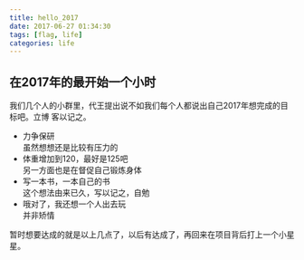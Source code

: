 ```yaml
---
title: hello_2017
date: 2017-06-27 01:34:30
tags: [flag, life]
categories: life
---
```


## 在2017年的最开始一个小时
我们几个人的小群里，代王提出说不如我们每个人都说出自己2017年想完成的目标吧。立博
客以记之。

- 力争保研  
  虽然想想还是比较有压力的  
- 体重增加到120，最好是125吧  
  另一方面也是在督促自己锻炼身体  
- 写一本书，一本自己的书  
  这个想法由来已久，写以记之，自勉  
- 哦对了，我还想一个人出去玩    
  并非矫情  

暂时想要达成的就是以上几点了，以后有达成了，再回来在项目背后打上一个小星星。

